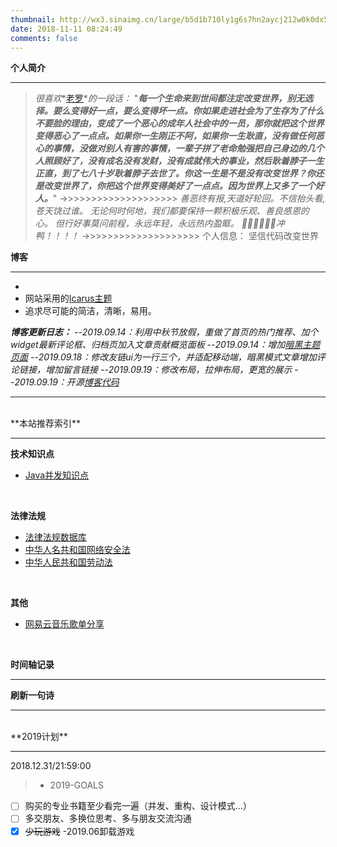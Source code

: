 ```yaml
---
thumbnail: http://wx3.sinaimg.cn/large/b5d1b710ly1g6s7hn2aycj212w0k0dx5.jpg
date: 2018-11-11 08:24:49
comments: false
---
```


**个人简介**

---
>*很喜欢**[老罗](https://baike.baidu.com/item/%E7%BD%97%E6%B0%B8%E6%B5%A9/26814?fr=aladdin)**的一段话：*
"***每一个生命来到世间都注定改变世界，别无选择。要么变得好一点，要么变得坏一点。你如果走进社会为了生存为了什么不要脸的理由，变成了一个恶心的成年人社会中的一员，那你就把这个世界变得恶心了一点点。如果你一生刚正不阿，如果你一生耿直，没有做任何恶心的事情，没做对别人有害的事情，一辈子拼了老命勉强把自己身边的几个人照顾好了，没有成名没有发财，没有成就伟大的事业，然后耿着脖子一生正直，到了七八十岁耿着脖子去世了。你这一生是不是没有改变世界？你还是改变世界了，你把这个世界变得美好了一点点。因为世界上又多了一个好人。***"
->>>>>>>>>>>>>>>>>>>>
*善恶终有报,天道好轮回。不信抬头看,苍天饶过谁。
无论何时何地，我们都要保持一颗积极乐观、善良感恩的心。
但行好事莫问前程，永远年轻，永远热内盈眶。
💪💪💪💪💪💪冲鸭！！！！*
->>>>>>>>>>>>>>>>>>>>
个人信息：
坚信代码改变世界

**博客**

---
<script src="https://cdn.jsdelivr.net/npm/jquery@3.3.1/dist/jquery.min.js"></script>
<script type="text/javascript" src="/js/about-me.js"></script>
+ <span id="timeDate"></span><span id="times"></span>
+ 网站采用的[Icarus主题](http://github.com/ppoffice/hexo-theme-icarus) 
+ 追求尽可能的简洁，清晰，易用。

***博客更新日志：***
--*2019.09.14：利用中秋节放假，重做了首页的热门推荐、加个widget最新评论框、归档页加入文章贡献概览面板*
--*2019.09.14：增加[暗黑主题页面](https://removeif.github.io/remove.io/)*
--*2019.09.18：修改友链ui为一行三个，并适配移动端，暗黑模式文章增加评论链接，增加留言链接*
--*2019.09.19：修改布局，拉伸布局，更宽的展示*
--*2019.09.19：开源[博客代码](https://github.com/removeif/hexo-theme-icarus-removeif)*

---
<br>
**本站推荐索引**

---
**技术知识点**
+ [Java并发知识点](https://removeif.github.io/2019/08/07/Java%E5%B9%B6%E5%8F%91%E7%9B%B8%E5%85%B3%E7%9F%A5%E8%AF%86%E7%82%B9.html)
<br>

**法律法规**
+ [法律法规数据库](http://search.chinalaw.gov.cn/search2.html)
+ [中华人名共和国网络安全法](https://removeif.github.io/2019/08/08/%E4%B8%AD%E5%8D%8E%E4%BA%BA%E6%B0%91%E5%85%B1%E5%92%8C%E5%9B%BD%E7%BD%91%E7%BB%9C%E5%AE%89%E5%85%A8%E6%B3%95.html)  
+ [中华人民共和国劳动法](https://removeif.github.io/2019/08/21/中华人民共和国劳动法.html)
<br>

**其他**
+ [网易云音乐歌单分享](https://removeif.github.io/music1/)



<br>

**时间轴记录**

---
<div class="time-axis-main">
	<ul class="time-axis"></ul>
</div>


**刷新一句诗**

---
<div id="poetry-container-time"/>
<div id="poetry-container"/>





                


<br>
**2019计划**

---
2018.12.31/21:59:00
>+ 2019-GOALS
+ [ ] 购买的专业书籍至少看完一遍（并发、重构、设计模式...）
+ [ ] 多交朋友、多换位思考、多与朋友交流沟通
+ [x] ~~少玩游戏~~  -2019.06卸载游戏
